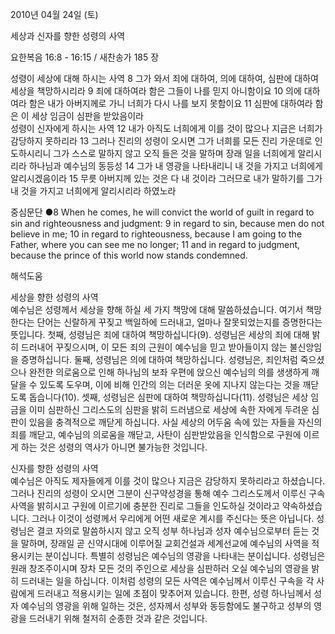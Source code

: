 2010년 04월 24일 (토)

세상과 신자를 향한 성령의 사역



요한복음 16:8 - 16:15 / 새찬송가 185 장


성령이 세상에 대해 하시는 사역
8 그가 와서 죄에 대하여, 의에 대하여, 심판에 대하여 세상을 책망하시리라 9 죄에 대하여라 함은 그들이 나를 믿지 아니함이요 10 의에 대하여라 함은 내가 아버지께로 가니 너희가 다시 나를 보지 못함이요 
11 심판에 대하여라 함은 이 세상 임금이 심판을 받았음이라  
성령이 신자에게 하시는 사역 
12 내가 아직도 너희에게 이를 것이 많으나 지금은 너희가 감당하지 못하리라 13 그러나 진리의 성령이 오시면 그가 너희를 모든 진리 가운데로 인도하시리니 그가 스스로 말하지 않고 오직 들은 것을 말하며 장래 일을 너희에게 알리시리라 
하나님과 예수님의 동등성 
14 그가 내 영광을 나타내리니 내 것을 가지고 너희에게 알리시겠음이라 15 무릇 아버지께 있는 것은 다 내 것이라 그러므로 내가 말하기를 그가 내 것을 가지고 너희에게 알리시리라 하였노라  

중심문단 ●8 When he comes, he will convict the world of guilt in regard to sin and righteousness and judgment: 9 in regard to sin, because men do not believe in me; 10 in regard to righteousness, because I am going to the Father, where you can see me no longer; 
11 and in regard to judgment, because the prince of this world now stands condemned.

해석도움





세상을 향한 성령의 사역  
예수님은 성령께서 세상을 향해 하실 세 가지 책망에 대해 말씀하셨습니다. 여기서 책망한다는 단어는 신랄하게 꾸짖고 백일하에 드러내고, 얼마나 잘못되었는지를 증명한다는 뜻입니다. 첫째, 성령님은 죄에 대하여 책망하십니다(9). 성령님은 세상의 죄에 대해 밝히 드러내어 꾸짖으시며, 이 모든 죄의 근원이 예수님을 믿고 받아들이지 않는 불신앙임을 증명하십니다. 둘째, 성령님은 의에 대하여 책망하십니다. 성령님은, 죄인처럼 죽으셨으나 완전한 의로움으로 인해 하나님의 보좌 우편에 앉으신 예수님의 의를 생생하게 깨달을 수 있도록 도우며, 이에 비해 인간의 의는 더러운 옷에 지나지 않는다는 것을 깨닫도록 돕습니다(10). 셋째, 성령님은 심판에 대하여 책망하십니다(11). 성령님은 세상 임금을 이미 심판하신 그리스도의 심판을 밝히 드러냄으로 세상에 속한 자에게 두려운 심판이 있음을 충격적으로 깨닫게 하십니다. 사실 세상의 어두움 속에 있는 자들을 자신의 죄를 깨닫고, 예수님의 의로움을 깨닫고, 사탄이 심판받았음을 인식함으로 구원에 이르게 하는 것은 성령의 역사가 아니면 불가능한 것입니다.

신자를 향한 성령의 사역  
예수님은 아직도 제자들에게 이를 것이 많으나 지금은 감당하지 못하리라고 하셨습니다. 그러나 진리의 성령이 오시면 그분이 신구약성경을 통해 예수 그리스도께서 이루신 구속사역을 밝히시고 구원에 이르기에 충분한 진리로 그들을 인도하실 것이라고 약속하셨습니다. 그러나 이것이 성령께서 우리에게 어떤 새로운 계시를 주신다는 뜻은 아닙니다. 성령님은 결코 자의로 말씀하시지 않고 오직 성부 하나님과 성자 예수님으로부터 듣는 것을 말하며, 장래일 곧 신약시대에 이루어질 교회건설과 세계선교에 예수님의 사역을 적용시키는 분이십니다. 특별히 성령님은 예수님의 영광을 나타내는 분이십니다. 성령님은 원래 창조주이시며 장차 모든 것의 주인으로 세상을 심판하러 오실 예수님의 영광을 밝히 드러내는 일을 하십니다. 이처럼 성령의 모든 사역은 예수님께서 이루신 구속을 각 사람에게 드러내고 적용시키는 일에 초점이 맞추어져 있습니다. 한편, 성령 하나님께서 성자 예수님의 영광을 위해 일하는 것은, 성자께서 성부와 동등함에도 불구하고 성부의 영광을 드러내기 위해 철저히 순종한 것과 같은 것입니다.